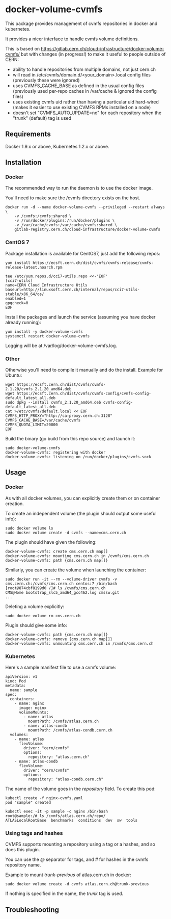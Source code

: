 # docker-volume-cvmfs

This package provides management of cvmfs repositories in docker and kubernetes.

It provides a nicer interface to handle cvmfs volume definitions.

This is based on https://gitlab.cern.ch/cloud-infrastructure/docker-volume-cvmfs/ but with changes (in progress!) to make it useful to people outside of CERN:
* ability to handle repositories from multiple domains, not just cern.ch
* will read in /etc/cvmfs/domain.d/\<your_domain\>.local config files (previously these were ignored)
* uses CVMFS_CACHE_BASE as defined in the usual config files (previously used per-repo caches in /var/cache & ignored the config files)
* uses existing cvmfs uid rather than having a particular uid hard-wired (makes it easier to use existing CVMFS RPMs installed on a node)
* doesn't set "CVMFS_AUTO_UPDATE=no" for each repository when the "trunk" (default) tag is used

## Requirements

Docker 1.9.x or above, Kubernetes 1.2.x or above.

## Installation

### Docker

The recommended way to run the daemon is to use the docker image.

You'll need to make sure the /cvmfs directory exists on the host.
```
docker run -d --name docker-volume-cvmfs --privileged --restart always \
	-v /cvmfs:/cvmfs:shared \
	-v /run/docker/plugins:/run/docker/plugins \
	-v /var/cache/cvmfs:/var/cache/cvmfs:shared \
	gitlab-registry.cern.ch/cloud-infrastructure/docker-volume-cvmfs
```

### CentOS 7

Package installation is available for CentOS7, just add the following repos:
```
yum install https://ecsft.cern.ch/dist/cvmfs/cvmfs-release/cvmfs-release-latest.noarch.rpm

tee /etc/yum.repos.d/cci7-utils.repo <<-'EOF'
[cci7-utils]
name=CERN Cloud Infrastructure Utils
baseurl=http://linuxsoft.cern.ch/internal/repos/cci7-utils-stable/x86_64/os/
enabled=1
gpgcheck=0
EOF
```

Install the packages and launch the service (assuming you have docker already running):
```
yum install -y docker-volume-cvmfs
systemctl restart docker-volume-cvmfs
```

Logging will be at /var/log/docker-volume-cvmfs.log.

### Other

Otherwise you'll need to compile it manually and do the install. Example for Ubuntu:
```
wget https://ecsft.cern.ch/dist/cvmfs/cvmfs-2.1.20/cvmfs_2.1.20_amd64.deb
wget https://ecsft.cern.ch/dist/cvmfs/cvmfs-config/cvmfs-config-default_latest_all.deb
sudo dpkg --install cvmfs_2.1.20_amd64.deb cvmfs-config-default_latest_all.deb
cat >/etc/cvmfs/default.local << EOF
CVMFS_HTTP_PROXY="http://ca-proxy.cern.ch:3128"
CVMFS_CACHE_BASE=/var/cache/cvmfs
CVMFS_QUOTA_LIMIT=20000
EOF
```

Build the binary (go build from this repo source) and launch it:
```
sudo docker-volume-cvmfs
docker-volume-cvmfs: registering with docker
docker-volume-cvmfs: listening on /run/docker/plugins/cvmfs.sock
```

## Usage

### Docker

As with all docker volumes, you can explicitly create them or on container creation.

To create an independent volume (the plugin should output some useful info):
```
sudo docker volume ls
sudo docker volume create -d cvmfs --name=cms.cern.ch
```
The plugin should have given the following:
```
docker-volume-cvmfs: create cms.cern.ch map[]
docker-volume-cvmfs: mounting cms.cern.ch in /cvmfs/cms.cern.ch
docker-volume-cvmfs: path {cms.cern.ch map[]}
```

Similarly, you can create the volume when launching the container:
```
sudo docker run -it --rm --volume-driver cvmfs -v cms.cern.ch:/cvmfs/cms.cern.ch centos:7 /bin/bash
[root@874cbf8199d0 /]# ls /cvmfs/cms.cern.ch
CMS@Home bootstrap_slc5_amd64_gcc462.log cmssw.git
...
```

Deleting a volume explicitly:
```
sudo docker volume rm cms.cern.ch
```
Plugin should give some info:
```
docker-volume-cvmfs: path {cms.cern.ch map[]}
docker-volume-cvmfs: remove {cms.cern.ch map[]}
docker-volume-cvmfs: unmounting cms.cern.ch in /cvmfs/cms.cern.ch
```

### Kubernetes

Here's a sample manifest file to use a cvmfs volume:
```
apiVersion: v1
kind: Pod
metadata:
  name: sample
spec:
  containers:
    - name: nginx
      image: nginx
      volumeMounts:
        - name: atlas
          mountPath: /cvmfs/atlas.cern.ch
        - name: atlas-condb
          mountPath: /cvmfs/atlas-condb.cern.ch
  volumes:
    - name: atlas
      flexVolume:
        driver: "cern/cvmfs"
        options:
          repository: "atlas.cern.ch"
    - name: atlas-condb
      flexVolume:
        driver: "cern/cvmfs"
        options:
          repository: "atlas-condb.cern.ch"
```

The name of the volume goes in the *repository* field. To create this pod:
```
kubectl create -f nginx-cvmfs.yaml
pod "sample" created

kubectl exec -it -p sample -c nginx /bin/bash
root@sample:/# ls /cvmfs/atlas.cern.ch/repo/
ATLASLocalRootBase  benchmarks	conditions  dev  sw  tools
```

### Using tags and hashes

CVMFS supports mounting a repository using a tag or a hashes, and so does this plugin.

You can use the *@* separator for tags, and *#* for hashes in the cvmfs repository name.

Example to mount *trunk-previous* of atlas.cern.ch in docker:
```
sudo docker volume create -d cvmfs atlas.cern.ch@trunk-previous
```

If nothing is specified in the name, the *trunk* tag is used.

## Troubleshooting
